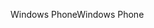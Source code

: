 <span data-ttu-id="59708-101">Windows Phone</span><span class="sxs-lookup"><span data-stu-id="59708-101">Windows Phone</span></span>